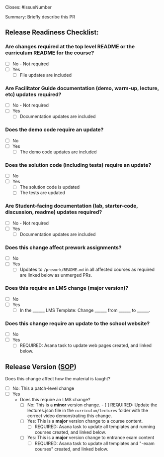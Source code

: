 Closes: #issueNumber

Summary: Briefly describe this PR

## Release Readiness Checklist:

### Are changes required at the top level README or the curriculum README for the course?

- [ ] No - Not required
- [ ] Yes
  - [ ] File updates are included

### Are Facilitator Guide documentation (demo, warm-up, lecture, etc) updates required?

- [ ] No - Not required
- [ ] Yes
  - [ ] Documentation updates are included

### Does the demo code require an update?

- [ ] No
- [ ] Yes
  - [ ] The demo code updates are included

### Does the solution code (including tests) require an update?

- [ ] No
- [ ] Yes
  - [ ] The solution code is updated
  - [ ] The tests are updated

### Are Student-facing documentation (lab, starter-code, discussion, readme) updates required?

- [ ] No - Not required
- [ ] Yes
  - [ ] Documentation updates are included

### Does this change affect prework assignments?

- [ ] No
- [ ] Yes
  - [ ] Updates to `/prework/README.md` in all affected courses as required are linked below as unmerged PRs.

### Does this require an LMS change (major version)?

- [ ] No
- [ ] Yes
  - [ ] In the ______ LMS Template: Change ______ from ______ to ______.

### Does this change require an update to the school website?

- [ ] No
- [ ] Yes
  - [ ] REQUIRED: Asana task to update web pages created, and linked below.

## Release Version ([SOP](https://docs.google.com/document/d/1-uD-9rTuf2yIXX2MMke7T-0jTcN6aC07J6Po2tMNgUo/edit))

Does this change affect how the material is taught?

- [ ] No: This a patch-level change
- [ ] Yes
  - Does this require an LMS change?
    - [ ] No: This is a **minor** version change.
          - [ ] REQUIRED: Update the lectures.json file in the `curriculum/lectures` folder with the correct video demonstrating this change.
    - [ ] Yes: This is a **major** version change to a course content.
      - [ ] REQUIRED: Asana task to update all templates and running courses created, and linked below.
    - [ ] Yes: This is a **major** version change to entrance exam content
      - [ ] REQUIRED: Asana task to update all templates and "-exam courses" created, and linked below.

